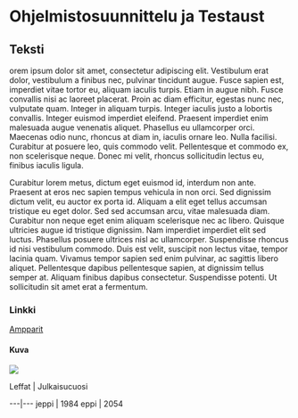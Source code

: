 # Ohjelmistosuunnittelu ja Testaust

## Teksti

orem ipsum dolor sit amet, consectetur adipiscing elit. Vestibulum erat dolor, vestibulum a finibus nec, pulvinar tincidunt augue. Fusce sapien est, imperdiet vitae tortor eu, aliquam iaculis turpis. Etiam in augue nibh. Fusce convallis nisi ac laoreet placerat. Proin ac diam efficitur, egestas nunc nec, vulputate quam. Integer in aliquam turpis. Integer iaculis justo a lobortis convallis. Integer euismod imperdiet eleifend. Praesent imperdiet enim malesuada augue venenatis aliquet. Phasellus eu ullamcorper orci. Maecenas odio nunc, rhoncus at diam in, iaculis ornare leo. Nulla facilisi. Curabitur at posuere leo, quis commodo velit. Pellentesque et commodo ex, non scelerisque neque. Donec mi velit, rhoncus sollicitudin lectus eu, finibus iaculis ligula.

Curabitur lorem metus, dictum eget euismod id, interdum non ante. Praesent at eros nec sapien tempus vehicula in non orci. Sed dignissim dictum velit, eu auctor ex porta id. Aliquam a elit eget tellus accumsan tristique eu eget dolor. Sed sed accumsan arcu, vitae malesuada diam. Curabitur non neque eget enim aliquam scelerisque nec ac libero. Quisque ultricies augue id tristique dignissim. Nam imperdiet imperdiet elit sed luctus. Phasellus posuere ultrices nisl ac ullamcorper. Suspendisse rhoncus id nisi vestibulum commodo. Duis est velit, suscipit non lectus vitae, tempor lacinia quam. Vivamus tempor sapien sed enim pulvinar, ac sagittis libero aliquet. Pellentesque dapibus pellentesque sapien, at dignissim tellus semper at. Aliquam finibus dapibus consectetur. Suspendisse potenti. Ut sollicitudin sit amet erat a fermentum. 

### Linkki

[Ampparit](http://www.ampparit.com/) 

#### Kuva

![](http://www02.oph.fi/etalukio/kuvataide/kurssi1/kuvat/kuva17_1.jpg)

Leffat | Julkaisucuosi

---|---
jeppi | 1984
eppi | 2054
